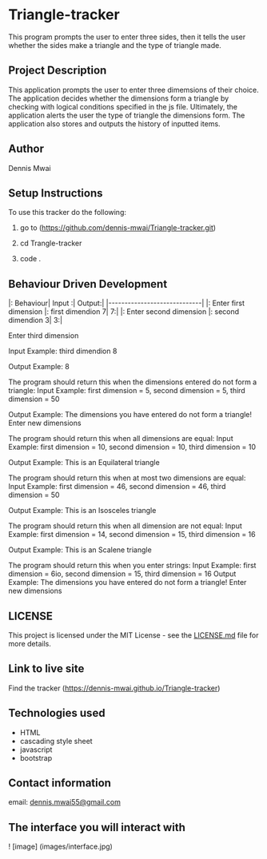 # Triangle-tracker

This program prompts the user to enter three sides, then it tells the user whether the sides make a triangle and the type of triangle made.

## Project Description

This application prompts the user to enter three dimemsions of their choice. The application decides whether the dimensions form a triangle by checking with logical conditions specified in the js file. Ultimately, the application alerts the user the type of triangle the dimensions form. The application also stores and outputs the history of inputted items.  

## Author

Dennis Mwai

## Setup Instructions

To use this tracker do the following:

1. go to (<https://github.com/dennis-mwai/Triangle-tracker.git>)

2. cd Trangle-tracker
3. code .

## Behaviour Driven Development

|: Behaviour| Input :| Output:|
|-----------------------------|
|: Enter first dimension |: first dimendion 7| 7:|
|: Enter second dimension |: second dimendion 3| 3:|

Enter third dimension

Input Example: third dimendion 8

Output Example: 8

The program should return this when the dimensions entered do not form a triangle:
Input Example: first dimension = 5, second dimension = 5, third dimension = 50

Output Example: The dimensions you have entered do not form a triangle! Enter new dimensions

The program should return this when all dimensions are equal:
Input Example: first dimension = 10, second dimension = 10, third dimension = 10

Output Example: This is an Equilateral triangle

The program should return this when at most two dimensions are equal:
Input Example: first dimension = 46, second dimension = 46, third dimension = 50

Output Example: This is an Isosceles triangle

The program should return this when all dimension are not equal:
Input Example: first dimension = 14, second dimension = 15, third dimension = 16

Output Example: This is an Scalene triangle

The program should return this when you enter strings:
Input Example: first dimension = 6io, second dimension = 15, third dimension = 16
Output Example: The dimensions you have entered do not form a triangle! Enter new dimensions

## LICENSE

This project is licensed under the MIT License - see the [LICENSE.md](LICENSE) file for more details.

## Link to live site

Find the tracker (<https://dennis-mwai.github.io/Triangle-tracker>)

## Technologies used

* HTML
* cascading style sheet
* javascript
* bootstrap

## Contact information

email: dennis.mwai55@gmail.com

## The interface you will interact with

! [image] (images/interface.jpg)